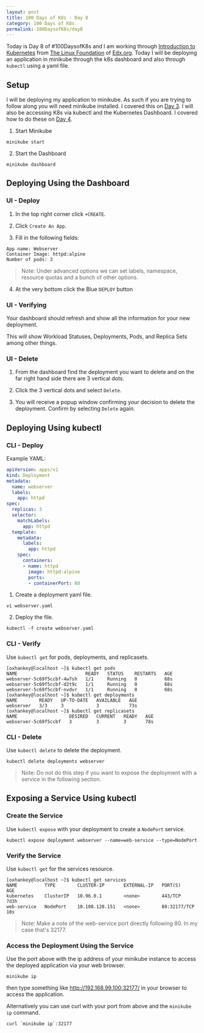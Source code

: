 ```yaml
---
layout: post
title: 100 Days of K8s - Day 8
category: 100 Days of K8s
permalink: 100DaysofK8s/day8
---
```


Today is Day 8 of #100DaysofK8s and I am working through [Introduction to Kubernetes](https://www.edx.org/course/introduction-to-kubernetes) from [The Linux Foundation](www.linuxfoundation.org/‎
) of [Edx.org](https://edx.org). Today I will be deploying an application in minikube through the k8s dashboard and also through `kubectl` using a yaml file.

## Setup
I will be deploying my application to minikube. As such if you are trying to follow along you will need minikube installed. I covered this on [Day 3](day3). I will also be accessing K8s via kubectl and the Kubernetes Dashboard. I covered how to do these on [Day 4](day4).

1. Start Minikube
```Shell
minikube start
```

2. Start the Dashboard
```Shell
minikube dashboard
```

## Deploying Using the Dashboard
### UI - Deploy


1. In the top right corner click `+CREATE`.

2. Click `Create An App`.

3. Fill in the following fields:
```Shell
App name: Webserver
Container Image: httpd:alpine
Number of pods: 3
```
> Note: Under advanced options we can set labels, namespace, resource quotas and a bunch of other options.

4. At the very bottom click the Blue `DEPLOY` button

### UI - Verifying
Your dashboard should refresh and show all the information for your new deployment.

This will show Workload Statuses, Deployments, Pods, and Replica Sets among other things.

### UI - Delete
1. From the dashboard find the deployment you want to delete and on the far right hand side there are 3 vertical dots.

2. Click the 3 vertical dots and select `Delete`.

3. You will receive a popup window confirming your decision to delete the deployment. Confirm by selecting `Delete` again.

## Deploying Using kubectl
### CLI - Deploy
Example YAML:
```YAML
apiVersion: apps/v1
kind: Deployment
metadata:
  name: webserver
  labels:
    app: httpd
spec:
  replicas: 3
  selector:
    matchLabels:
      app: httpd
  template:
    metadata:
      labels:
        app: httpd
    spec:
      containers:
      - name: httpd
        image: httpd:alpine
        ports:
        - containerPort: 80
```

1. Create a deployment yaml file.
```Shell
vi webserver.yaml
```

2. Deploy the file.
``` Shell
kubectl -f create webserver.yaml
```

### CLI - Verify
Use `kubectl get` for pods, deployments, and replicasets.
```Shell
[oxhankey@localhost ~]$ kubectl get pods
NAME                         READY   STATUS    RESTARTS   AGE
webserver-5c69f5ccbf-4w7sh   1/1     Running   0          68s
webserver-5c69f5ccbf-d2t9c   1/1     Running   0          68s
webserver-5c69f5ccbf-nvdvr   1/1     Running   0          68s
[oxhankey@localhost ~]$ kubectl get deployments
NAME        READY   UP-TO-DATE   AVAILABLE   AGE
webserver   3/3     3            3           73s
[oxhankey@localhost ~]$ kubectl get replicasets
NAME                   DESIRED   CURRENT   READY   AGE
webserver-5c69f5ccbf   3         3         3       78s
```

### CLI - Delete
Use `kubectl delete` to delete the deployment.
```Shell
kubectl delete deployments webserver
```
> Note: Do not do this step if you want to expose the deployment with a service in the following section.

## Exposing a Service Using kubectl
### Create the Service
Use `kubectl expose` with your deployment to create a `NodePort` service.
```Shell
kubectl expose deployment webserver --name=web-service --type=NodePort
```

### Verify the Service
Use `kubectl get` for the services resource.
```Shell
[oxhankey@localhost ~]$ kubectl get services
NAME          TYPE        CLUSTER-IP       EXTERNAL-IP   PORT(S)        AGE
kubernetes    ClusterIP   10.96.0.1        <none>        443/TCP        7d3h
web-service   NodePort    10.108.128.151   <none>        80:32177/TCP   10s
```
> Note: Make a note of the web-service port directly following 80. In my case that's 32177.

### Access the Deployment Using the Service

Use the port above with the ip address of your minikube instance to access the deployed application via your web browser.
```Shell
minikube ip
```

then type something like http://192.168.99.100:32177/ in your browser to access the application.

Alternatively you can use curl with your port from above and the `minikube ip` command.
```Shell
curl `minikube ip`:32177
```
